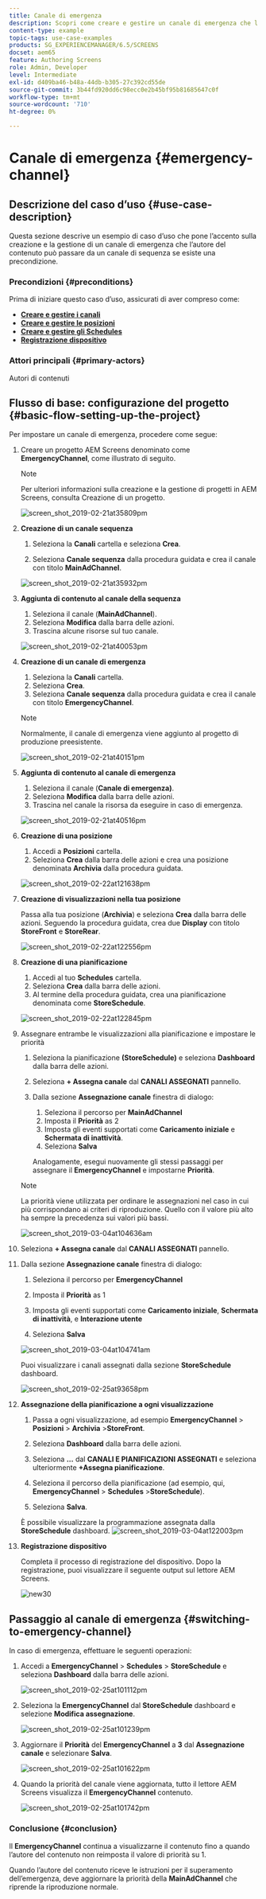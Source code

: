 ```yaml
---
title: Canale di emergenza
description: Scopri come creare e gestire un canale di emergenza che l’autore del contenuto può cambiare da un canale di sequenza, se esiste una condizione preliminare.
content-type: example
topic-tags: use-case-examples
products: SG_EXPERIENCEMANAGER/6.5/SCREENS
docset: aem65
feature: Authoring Screens
role: Admin, Developer
level: Intermediate
exl-id: d409ba46-b48a-44db-b305-27c392cd55de
source-git-commit: 3b44fd920dd6c98ecc0e2b45bf95b81685647c0f
workflow-type: tm+mt
source-wordcount: '710'
ht-degree: 0%

---
```


# Canale di emergenza {#emergency-channel}

## Descrizione del caso d’uso {#use-case-description}

Questa sezione descrive un esempio di caso d’uso che pone l’accento sulla creazione e la gestione di un canale di emergenza che l’autore del contenuto può passare da un canale di sequenza se esiste una precondizione.

### Precondizioni {#preconditions}

Prima di iniziare questo caso d’uso, assicurati di aver compreso come:

* **[Creare e gestire i canali](managing-channels.md)**
* **[Creare e gestire le posizioni](managing-locations.md)**
* **[Creare e gestire gli Schedules](managing-schedules.md)**
* **[Registrazione dispositivo](device-registration.md)**

### Attori principali {#primary-actors}

Autori di contenuti

## Flusso di base: configurazione del progetto {#basic-flow-setting-up-the-project}

Per impostare un canale di emergenza, procedere come segue:

1. Creare un progetto AEM Screens denominato come **EmergencyChannel**, come illustrato di seguito.

   >[!NOTE]
   >Per ulteriori informazioni sulla creazione e la gestione di progetti in AEM Screens, consulta Creazione di un progetto.

   ![screen_shot_2019-02-21at35809pm](assets/screen_shot_2019-02-21at35809pm.png)

1. **Creazione di un canale sequenza**

   1. Seleziona la **Canali** cartella e seleziona **Crea**.

   1. Seleziona **Canale sequenza** dalla procedura guidata e crea il canale con titolo **MainAdChannel**.

   ![screen_shot_2019-02-21at35932pm](assets/screen_shot_2019-02-21at35932pm.png)

1. **Aggiunta di contenuto al canale della sequenza**

   1. Seleziona il canale (**MainAdChannel**).
   1. Seleziona **Modifica** dalla barra delle azioni.
   1. Trascina alcune risorse sul tuo canale.

   ![screen_shot_2019-02-21at40053pm](assets/screen_shot_2019-02-21at40053pm.png)

1. **Creazione di un canale di emergenza**

   1. Seleziona la **Canali** cartella.
   1. Seleziona **Crea**.
   1. Seleziona **Canale sequenza** dalla procedura guidata e crea il canale con titolo **EmergencyChannel**.

   >[!NOTE]
   >
   >Normalmente, il canale di emergenza viene aggiunto al progetto di produzione preesistente.

   ![screen_shot_2019-02-21at40151pm](assets/screen_shot_2019-02-21at40151pm.png)

1. **Aggiunta di contenuto al canale di emergenza**

   1. Seleziona il canale (**Canale di emergenza)**.
   1. Seleziona **Modifica** dalla barra delle azioni.
   1. Trascina nel canale la risorsa da eseguire in caso di emergenza.

   ![screen_shot_2019-02-21at40516pm](assets/screen_shot_2019-02-21at40516pm.png)

1. **Creazione di una posizione**

   1. Accedi a **Posizioni** cartella.
   1. Seleziona **Crea** dalla barra delle azioni e crea una posizione denominata **Archivia** dalla procedura guidata.

   ![screen_shot_2019-02-22at121638pm](assets/screen_shot_2019-02-22at121638pm.png)

1. **Creazione di visualizzazioni nella tua posizione**

   Passa alla tua posizione (**Archivia**) e seleziona **Crea** dalla barra delle azioni. Seguendo la procedura guidata, crea due **Display** con titolo **StoreFront** e **StoreRear**.

   ![screen_shot_2019-02-22at122556pm](assets/screen_shot_2019-02-22at122556pm.png)

1. **Creazione di una pianificazione**

   1. Accedi al tuo **Schedules** cartella.
   1. Seleziona **Crea** dalla barra delle azioni.
   1. Al termine della procedura guidata, crea una pianificazione denominata come **StoreSchedule**.

   ![screen_shot_2019-02-22at122845pm](assets/screen_shot_2019-02-22at122845pm.png)

1. Assegnare entrambe le visualizzazioni alla pianificazione e impostare le priorità

   1. Seleziona la pianificazione **(StoreSchedule)** e seleziona **Dashboard** dalla barra delle azioni.

   1. Seleziona **+ Assegna canale** dal **CANALI ASSEGNATI** pannello.

   1. Dalla sezione **Assegnazione canale** finestra di dialogo:

      1. Seleziona il percorso per **MainAdChannel**
      1. Imposta il **Priorità** as 2
      1. Imposta gli eventi supportati come **Caricamento iniziale** e **Schermata di inattività**.
      1. Seleziona **Salva**

      Analogamente, esegui nuovamente gli stessi passaggi per assegnare il **EmergencyChannel** e impostarne **Priorità**.

   >[!NOTE]
   >
   >La priorità viene utilizzata per ordinare le assegnazioni nel caso in cui più corrispondano ai criteri di riproduzione. Quello con il valore più alto ha sempre la precedenza sui valori più bassi.

   ![screen_shot_2019-03-04at104636am](assets/screen_shot_2019-03-04at104636am.png)

1. Seleziona **+ Assegna canale** dal **CANALI ASSEGNATI** pannello.

1. Dalla sezione **Assegnazione canale** finestra di dialogo:

   1. Seleziona il percorso per **EmergencyChannel**
   1. Imposta il **Priorità** as 1

   1. Imposta gli eventi supportati come **Caricamento iniziale**, **Schermata di inattività**, e **Interazione utente**

   1. Seleziona **Salva**

   ![screen_shot_2019-03-04at104741am](assets/screen_shot_2019-03-04at104741am.png)

   Puoi visualizzare i canali assegnati dalla sezione **StoreSchedule** dashboard.

   ![screen_shot_2019-02-25at93658pm](assets/screen_shot_2019-02-25at93658pm.png)

1. **Assegnazione della pianificazione a ogni visualizzazione**

   1. Passa a ogni visualizzazione, ad esempio **EmergencyChannel** > **Posizioni** > **Archivia** >**StoreFront**.

   1. Seleziona **Dashboard** dalla barra delle azioni.
   1. Seleziona **...** dal **CANALI E PIANIFICAZIONI ASSEGNATI** e seleziona ulteriormente **+Assegna pianificazione**.

   1. Seleziona il percorso della pianificazione (ad esempio, qui, **EmergencyChannel** > **Schedules** >**StoreSchedule**).

   1. Seleziona **Salva**.

   È possibile visualizzare la programmazione assegnata dalla **StoreSchedule** dashboard.
   ![screen_shot_2019-03-04at122003pm](assets/screen_shot_2019-03-04at122003pm.png)

1. **Registrazione dispositivo**

   Completa il processo di registrazione del dispositivo. Dopo la registrazione, puoi visualizzare il seguente output sul lettore AEM Screens.

   ![new30](assets/new30.gif)

## Passaggio al canale di emergenza {#switching-to-emergency-channel}

In caso di emergenza, effettuare le seguenti operazioni:

1. Accedi a **EmergencyChannel** > **Schedules** > **StoreSchedule** e seleziona **Dashboard** dalla barra delle azioni.

   ![screen_shot_2019-02-25at101112pm](assets/screen_shot_2019-02-25at101112pm.png)

1. Seleziona la **EmergencyChannel** dal **StoreSchedule** dashboard e selezione **Modifica assegnazione**.

   ![screen_shot_2019-02-25at101239pm](assets/screen_shot_2019-02-25at101239pm.png)

1. Aggiornare il **Priorità** del **EmergencyChannel** a **3** dal **Assegnazione canale** e selezionare **Salva**.

   ![screen_shot_2019-02-25at101622pm](assets/screen_shot_2019-02-25at101622pm.png)

1. Quando la priorità del canale viene aggiornata, tutto il lettore AEM Screens visualizza il **EmergencyChannel** contenuto.

   ![screen_shot_2019-02-25at101742pm](assets/screen_shot_2019-02-25at101742pm.png)

### Conclusione {#conclusion}

Il **EmergencyChannel** continua a visualizzarne il contenuto fino a quando l’autore del contenuto non reimposta il valore di priorità su 1.

Quando l’autore del contenuto riceve le istruzioni per il superamento dell’emergenza, deve aggiornare la priorità della **MainAdChannel** che riprende la riproduzione normale.
